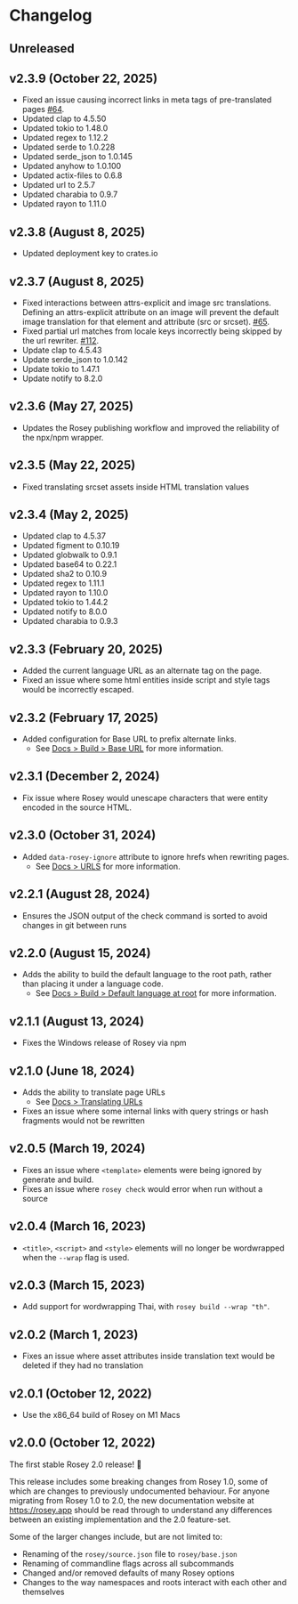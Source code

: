 # Changelog

<!--
    Add changes to the Unreleased section during development.
    Do not change this header — the GitHub action that releases
    this project will edit this file and add the version header for you.
    The Unreleased block will also be used for the GitHub release notes.
-->

## Unreleased

## v2.3.9 (October 22, 2025)

* Fixed an issue causing incorrect links in meta tags of pre-translated pages [#64](https://github.com/CloudCannon/rosey/issues/64).
* Updated clap to 4.5.50
* Updated tokio to 1.48.0
* Updated regex to 1.12.2
* Updated serde to 1.0.228
* Updated serde_json to 1.0.145
* Updated anyhow to 1.0.100
* Updated actix-files to 0.6.8
* Updated url to 2.5.7
* Updated charabia to 0.9.7
* Updated rayon to 1.11.0

## v2.3.8 (August 8, 2025)

* Updated deployment key to crates.io

## v2.3.7 (August 8, 2025)

* Fixed interactions between attrs-explicit and image src translations. Defining an attrs-explicit attribute on an image will prevent the default image translation for that element and attribute (src or srcset). [#65](https://github.com/CloudCannon/rosey/issues/65).
* Fixed partial url matches from locale keys incorrectly being skipped by the url rewriter. [#112](https://github.com/CloudCannon/rosey/issues/112).
* Update clap to 4.5.43
* Update serde_json to 1.0.142
* Update tokio to 1.47.1
* Update notify to 8.2.0

## v2.3.6 (May 27, 2025)

* Updates the Rosey publishing workflow and improved the reliability of the npx/npm wrapper.

## v2.3.5 (May 22, 2025)

* Fixed translating srcset assets inside HTML translation values

## v2.3.4 (May 2, 2025)

* Updated clap to 4.5.37
* Updated figment to 0.10.19
* Updated globwalk to 0.9.1
* Updated base64 to 0.22.1
* Updated sha2 to 0.10.9
* Updated regex to 1.11.1
* Updated rayon to 1.10.0
* Updated tokio to 1.44.2
* Updated notify to 8.0.0
* Updated charabia to 0.9.3

## v2.3.3 (February 20, 2025)

* Added the current language URL as an alternate tag on the page.
* Fixed an issue where some html entities inside script and style tags would be incorrectly escaped.

## v2.3.2 (February 17, 2025)

* Added configuration for Base URL to prefix alternate links.
  * See [Docs > Build > Base URL](https://rosey.app/docs/build/#base-url) for more information.

## v2.3.1 (December 2, 2024)

* Fix issue where Rosey would unescape characters that were entity encoded in the source HTML.

## v2.3.0 (October 31, 2024)

* Added `data-rosey-ignore` attribute to ignore hrefs when rewriting pages.
  * See [Docs > URLS](https://rosey.app/docs/urls/) for more information.

## v2.2.1 (August 28, 2024)

* Ensures the JSON output of the check command is sorted to avoid changes in git between runs

## v2.2.0 (August 15, 2024)

* Adds the ability to build the default language to the root path, rather than placing it under a language code.
  * See [Docs > Build > Default language at root](https://rosey.app/docs/build/#default-language-at-root) for more information.

## v2.1.1 (August 13, 2024)

* Fixes the Windows release of Rosey via npm

## v2.1.0 (June 18, 2024)

* Adds the ability to translate page URLs
  * See [Docs > Translating URLs](https://rosey.app/docs/urls/)
* Fixes an issue where some internal links with query strings or hash fragments would not be rewritten

## v2.0.5 (March 19, 2024)

* Fixes an issue where `<template>` elements were being ignored by generate and build.
* Fixes an issue where `rosey check` would error when run without a source

## v2.0.4 (March 16, 2023)

* `<title>`, `<script>` and `<style>` elements will no longer be wordwrapped when the `--wrap` flag is used.

## v2.0.3 (March 15, 2023)

* Add support for wordwrapping Thai, with `rosey build --wrap "th"`.

## v2.0.2 (March 1, 2023)

* Fixes an issue where asset attributes inside translation text would be deleted if they had no translation

## v2.0.1 (October 12, 2022)

* Use the x86_64 build of Rosey on M1 Macs

## v2.0.0 (October 12, 2022)

The first stable Rosey 2.0 release! 🎉

This release includes some breaking changes from Rosey 1.0, some of which are changes to previously undocumented behaviour. For anyone migrating from Rosey 1.0 to 2.0, the new documentation website at https://rosey.app should be read through to understand any differences between an existing implementation and the 2.0 feature-set.

Some of the larger changes include, but are not limited to:

- Renaming of the `rosey/source.json` file to `rosey/base.json`
- Renaming of commandline flags across all subcommands
- Changed and/or removed defaults of many Rosey options
- Changes to the way namespaces and roots interact with each other and themselves

